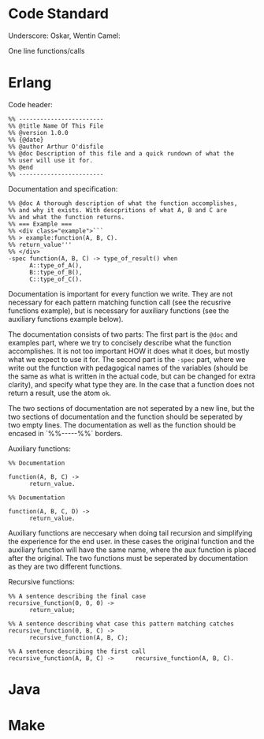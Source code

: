 # Code Standard

Underscore: Oskar, Wentin
Camel: 

One line functions/calls

# Erlang



Code header:
```
%% ------------------------
%% @title Name Of This File
%% @version 1.0.0
%% {@date}
%% @author Arthur O'disfile
%% @doc Description of this file and a quick rundown of what the
%% user will use it for. 
%% @end
%% ------------------------
```

Documentation and specification:
```
%% @doc A thorough description of what the function accomplishes,
%% and why it exists. With descpritions of what A, B and C are 
%% and what the function returns.
%% === Example ===
%% <div class="example">```
%% > example:function(A, B, C).
%% return_value'''
%% </div>
-spec function(A, B, C) -> type_of_result() when
      A::type_of_A(),
      B::type_of_B(),
      C::type_of_C().
```
Documentation is important for every function we write. They are not necessary for each pattern matching function call (see the recusrive functions example), but is necessary for auxiliary functions (see the auxiliary functions example below).

The documentation consists of two parts:
    The first part is the `@doc` and examples part, where we try to concisely describe what the function accomplishes. It is not too important HOW it does what it does, but mostly what we expect to use it for. 
    The second part is the `-spec` part, where we write out the function with pedagogical names of the variables (should be the same as what is written in the actual code, but can be changed for extra clarity), and specify what type they are. In the case that a function does not return a result, use the atom `ok`.

The two sections of documentation are not seperated by a new line, but the two sections of documentation and the function should be seperated by two empty lines. The documentation as well as the function should be encased in ´%%-----%%´ borders. 

Auxiliary functions:
```
%% Documentation

function(A, B, C) ->
      return_value.

%% Documentation

function(A, B, C, D) ->
      return_value.
```
Auxiliary functions are neccesary when doing tail recursion and simplifying the experience for the end user. in these cases the original function and the auxiliary function will have the same name, where the aux function is placed after the original. The two functions must be seperated by documentation as they are two different functions. 


Recursive functions:
```
%% A sentence describing the final case
recursive_function(0, 0, 0) ->
      return_value;

%% A sentence describing what case this pattern matching catches
recursive_function(0, B, C) ->
      recursive_function(A, B, C);

%% A sentence describing the first call
recursive_function(A, B, C) ->      recursive_function(A, B, C).

```



# Java






# Make